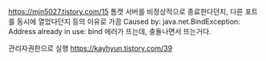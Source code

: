 https://mjn5027.tistory.com/15
톰캣 서버를 비정상적으로 종료한다던지, 다른 포트를 동시에 열었다던지
등의 이유로 가끔 Caused by: java.net.BindException: Address already in use: bind
에러가 뜨는데, 충돌나면서 뜨는거다.

관리자권한으로 실행
https://kayhyun.tistory.com/39